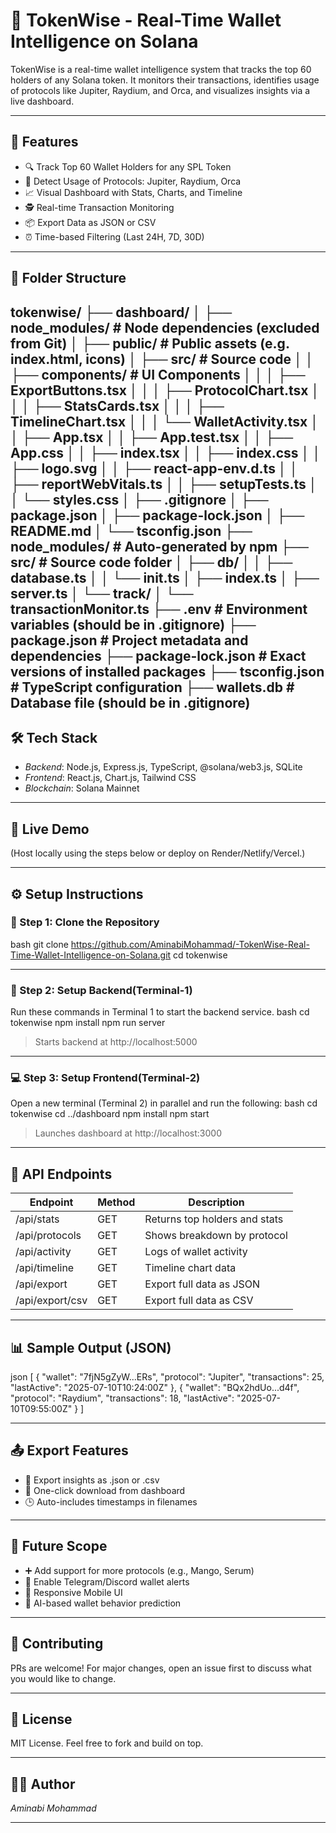 # 🧠 TokenWise - Real-Time Wallet Intelligence on Solana

TokenWise is a real-time wallet intelligence system that tracks the top 60 holders of any Solana token. It monitors their transactions, identifies usage of protocols like Jupiter, Raydium, and Orca, and visualizes insights via a live dashboard.

---

## 🚀 Features

- 🔍 Track Top 60 Wallet Holders for any SPL Token
- 🧠 Detect Usage of Protocols: Jupiter, Raydium, Orca
- 📈 Visual Dashboard with Stats, Charts, and Timeline
- 🕵 Real-time Transaction Monitoring
- 📦 Export Data as JSON or CSV
- ⏰ Time-based Filtering (Last 24H, 7D, 30D)

---

## 📁 Folder Structure


tokenwise/
├── dashboard/
│   ├── node_modules/                # Node dependencies (excluded from Git)
│   ├── public/                      # Public assets (e.g. index.html, icons)
│   ├── src/                         # Source code
│   │   ├── components/              # UI Components
│   │   │   ├── ExportButtons.tsx
│   │   │   ├── ProtocolChart.tsx
│   │   │   ├── StatsCards.tsx
│   │   │   ├── TimelineChart.tsx
│   │   │   └── WalletActivity.tsx
│   │   ├── App.tsx
│   │   ├── App.test.tsx
│   │   ├── App.css
│   │   ├── index.tsx
│   │   ├── index.css
│   │   ├── logo.svg
│   │   ├── react-app-env.d.ts
│   │   ├── reportWebVitals.ts
│   │   ├── setupTests.ts
│   │   └── styles.css
│   ├── .gitignore
│   ├── package.json
│   ├── package-lock.json
│   ├── README.md
│   └── tsconfig.json
├── node_modules/              # Auto-generated by npm
├── src/                       # Source code folder
│   ├── db/
│   │   ├── database.ts
│   │   └── init.ts
│   ├── index.ts
│   ├── server.ts
│   └── track/
│       └── transactionMonitor.ts
├── .env                       # Environment variables (should be in .gitignore)
├── package.json               # Project metadata and dependencies
├── package-lock.json          # Exact versions of installed packages
├── tsconfig.json              # TypeScript configuration
├── wallets.db                 # Database file (should be in .gitignore)
---

## 🛠 Tech Stack

- *Backend*: Node.js, Express.js, TypeScript, @solana/web3.js, SQLite
- *Frontend*: React.js, Chart.js, Tailwind CSS
- *Blockchain*: Solana Mainnet

---

## 🧪 Live Demo

(Host locally using the steps below or deploy on Render/Netlify/Vercel.)

---

## ⚙ Setup Instructions

### 🔁 Step 1: Clone the Repository

bash
git clone https://github.com/AminabiMohammad/-TokenWise-Real-Time-Wallet-Intelligence-on-Solana.git
cd tokenwise


---

### 🔌 Step 2: Setup Backend(Terminal-1)
Run these commands in Terminal 1 to start the backend service.
bash
cd tokenwise
npm install
npm run server



> Starts backend at http://localhost:5000

---

### 💻 Step 3: Setup Frontend(Terminal-2)
Open a new terminal (Terminal 2) in parallel and run the following:
bash
cd tokenwise
cd ../dashboard
npm install
npm start


> Launches dashboard at http://localhost:3000

---

## 🔗 API Endpoints

| Endpoint           | Method | Description                      |
|--------------------|--------|----------------------------------|
| /api/stats       | GET    | Returns top holders and stats   |
| /api/protocols   | GET    | Shows breakdown by protocol     |
| /api/activity    | GET    | Logs of wallet activity         |
| /api/timeline    | GET    | Timeline chart data             |
| /api/export      | GET    | Export full data as JSON        |
| /api/export/csv  | GET    | Export full data as CSV         |

---

## 📊 Sample Output (JSON)

json
[
  {
    "wallet": "7fjN5gZyW...ERs",
    "protocol": "Jupiter",
    "transactions": 25,
    "lastActive": "2025-07-10T10:24:00Z"
  },
  {
    "wallet": "BQx2hdUo...d4f",
    "protocol": "Raydium",
    "transactions": 18,
    "lastActive": "2025-07-10T09:55:00Z"
  }
]


---

## 📤 Export Features

- 🧾 Export insights as .json or .csv
- 📁 One-click download from dashboard
- 🕒 Auto-includes timestamps in filenames

---

## 📌 Future Scope

- ➕ Add support for more protocols (e.g., Mango, Serum)
- 📡 Enable Telegram/Discord wallet alerts
- 📱 Responsive Mobile UI
- 🧠 AI-based wallet behavior prediction

---

## 🤝 Contributing

PRs are welcome! For major changes, open an issue first to discuss what you would like to change.

---

## 📜 License

MIT License. Feel free to fork and build on top.

---

## 🙋‍♂ Author

*Aminabi Mohammad*  


---
